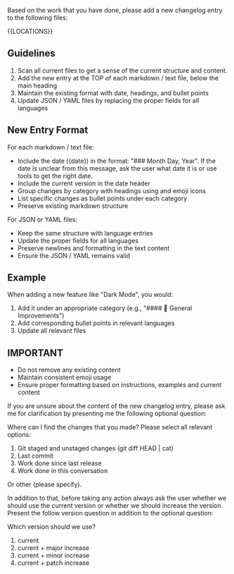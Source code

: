 Based on the work that you have done, please add a new changelog entry to the following files:

<locations>
{{LOCATIONS}}
</locations>

## Guidelines
1. Scan all current files to get a sense of the current structure and content.
2. Add the new entry at the TOP of each markdown / text file, below the main heading
3. Maintain the existing format with date, headings, and bullet points
4. Update JSON / YAML files by replacing the proper fields for all languages

## New Entry Format
For each markdown / text file:
- Include the date ({date}) in the format: "### Month Day, Year". If the date is unclear from this message, ask the user what date it is or use tools to get the right date.
- Include the current version in the date header
- Group changes by category with headings using and emoji icons
- List specific changes as bullet points under each category
- Preserve existing markdown structure

For JSON or YAML files:
- Keep the same structure with language entries
- Update the proper fields for all languages
- Preserve newlines and formatting in the text content
- Ensure the JSON / YAML remains valid

## Example
When adding a new feature like "Dark Mode", you would:
1. Add it under an appropriate category (e.g., "#### 🌟 General Improvements")
2. Add corresponding bullet points in relevant languages
3. Update all relevant files

## IMPORTANT
- Do not remove any existing content
- Maintain consistent emoji usage
- Ensure proper formatting based on instructions, examples and current content

If you are unsure about the content of the new changelog entry, please ask me for clarification by presenting me the following optional question:

<optional-question>
Where can I find the changes that you made? Please select all relevant options:

1. Git staged and unstaged changes (git diff HEAD | cat)
2. Last commit
3. Work done since last release
4. Work done in this conversation

Or other (please specify).
</optional-question>

In addition to that, before taking any action always ask the user whether we should use the current version or whether we should increase the version. Present the follow version question in addition to the optional question:

<version-question>
Which version should we use?

1. current
2. current + major increase
3. current + minor increase
4. current + patch increase
</version-question>
